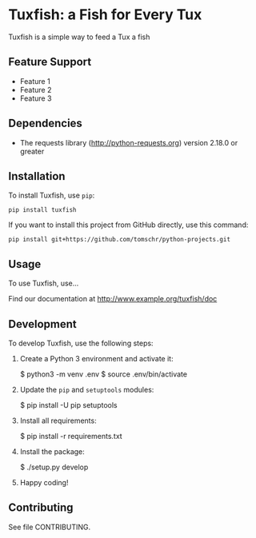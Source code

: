 # Tuxfish: a Fish for Every Tux

Tuxfish is a simple way to feed a Tux a fish

## Feature Support

* Feature 1
* Feature 2
* Feature 3

## Dependencies

* The requests library (http://python-requests.org)
  version 2.18.0 or greater


## Installation

To install Tuxfish, use `pip`:

    pip install tuxfish

If you want to install this project from GitHub directly, use
this command:

    pip install git+https://github.com/tomschr/python-projects.git


## Usage

To use Tuxfish, use...

Find our documentation at http://www.example.org/tuxfish/doc


## Development

To develop Tuxfish, use the following steps:

1. Create a Python 3 environment and activate it:

    $ python3 -m venv .env
    $ source .env/bin/activate

1. Update the `pip` and `setuptools` modules:

    $ pip install -U pip setuptools

1. Install all requirements:

    $ pip install -r requirements.txt

1. Install the package:

    $ ./setup.py develop

1. Happy coding!


## Contributing

See file CONTRIBUTING.
